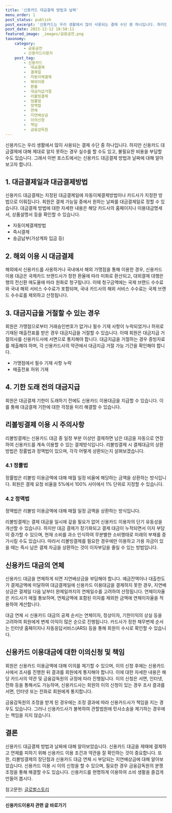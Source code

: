 ```yaml
---
title: '신용카드 대금결제 방법과 날짜'
menu_order: 1
post_status: publish
post_excerpt: '신용카드는 우리 생활에서 많이 사용되는 결제 수단 중 하나입니다. 하지만 신용카드 대금결제에 대해 제대로 알지 못하는 경우 실수를 할 수도 있고, 불필요한 비용을 부담할 수도 있습니다. 그래서 이번 포스트에서는 신용카드 대금결제 방법과 날짜에 대해 알아보고자 합니다.'
post_date: 2023-12-12 18:58:11
featured_image: _images/금융금전.png
taxonomy:
    category:
        - 금융금전
        - 신용카드이용자
    post_tag:
        - 신용카드
        -  대금결제
        -  결제일
        -  자동이체결제
        -  해외이용
        -  환율
        -  대금지급거절
        -  리볼빙결제
        -  정률법
        -  정액법
        -  연체
        -  지연배상금
        -  이의신청
        -  책임
        -  금융감독원
---
```




신용카드는 우리 생활에서 많이 사용되는 결제 수단 중 하나입니다. 하지만 신용카드 대금결제에 대해 제대로 알지 못하는 경우 실수를 할 수도 있고, 불필요한 비용을 부담할 수도 있습니다. 그래서 이번 포스트에서는 신용카드 대금결제 방법과 날짜에 대해 알아보고자 합니다.

## 1. 대금결제일과 대금결제방법
신용카드 대금결제는 지정된 대금결제일에 자동이체결제방법이나 카드사가 지정한 방법으로 이뤄집니다. 회원은 결제 가능일 중에서 원하는 날짜를 대금결제일로 정할 수 있습니다. 대금결제 방법에 대한 자세한 내용은 해당 카드사의 홈페이지나 이용대금명세서, 상품설명서 등을 확인할 수 있습니다.

- 자동이체결제방법
- 즉시결제
- 송금납부(가상계좌 입금 등)

## 2. 해외 이용 시 대금결제
해외에서 신용카드를 사용하거나 국내에서 해외 가맹점을 통해 이용한 경우, 신용카드 이용 대금은 국제카드 브랜드사가 정한 환율에 따라 미화로 환산되고, 대외결제 대행은행의 전신환 매도율에 따라 원화로 청구됩니다. 이때 청구금액에는 국제 브랜드 수수료와 국내 해외 서비스 수수료가 포함되며, 국내 카드사의 해외 서비스 수수료는 국제 브랜드 수수료를 제외하고 산정됩니다.

## 3. 대금지급을 거절할 수 있는 경우
회원은 가맹점으로부터 거래승인번호가 없거나 필수 기재 사항이 누락되었거나 허위로 기재된 매출전표를 받은 경우 대금지급을 거절할 수 있습니다. 이때 회원은 대금지급 거절의사를 신용카드사에 서면으로 통지해야 합니다. 대금지급을 거절하는 경우 증빙자료를 제출해야 하며, 각 신용카드사의 약관에서 대금지급 거절 가능 기간을 확인해야 합니다.

- 가맹점에서 필수 기재 사항 누락
- 매출전표 허위 기재

## 4. 기한 도래 전의 대금지급
회원은 대금결제 기한이 도래하기 전에도 신용카드 이용대금을 지급할 수 있습니다. 이를 통해 대금결제 기한에 대한 걱정을 미리 해결할 수 있습니다.

## 리볼빙결제 이용 시 주의사항

리볼빙결제는 신용카드 대금 중 일정 부분 이상만 결제하면 남은 대금을 자동으로 연장하여 신용카드를 계속 이용할 수 있는 결제방식입니다. 리볼빙결제 시 결제대금의 상환방법은 정률법과 정액법이 있으며, 각각 어떻게 상환되는지 살펴보겠습니다.

### 4.1 정률법
정률법은 리볼빙 이용금액에 대해 매월 일정 비율에 해당하는 금액을 상환하는 방식입니다. 회원은 결제 요청 비율을 5%에서 100% 사이에서 1% 단위로 지정할 수 있습니다.

### 4.2 정액법
정액법은 리볼빙 이용금액에 대해 매월 일정 금액을 상환하는 방식입니다.

리볼빙결제는 결제 대금을 일시에 갚을 필요가 없어 신용카드 이용자의 단기 유동성을 개선할 수 있습니다. 하지만 대금 결제가 장기화되고 결제 대금이 누적되면서 이자 부담이 증가할 수 있으며, 현재 소비를 과소 인식하여 무분별한 소비행태로 미래의 부채를 증가시킬 수도 있습니다. 따라서 리볼빙결제를 필요한 경우에만 이용하고 가용 자금이 있을 때는 즉시 남은 결제 자금을 상환하는 것이 이자부담을 줄일 수 있는 방법입니다.

## 신용카드 대금의 연체


신용카드 대금을 연체하게 되면 지연배상금을 부담해야 합니다. 예금잔액이나 대출한도가 결제금액에 미달하여 대금결제일에 신용카드 이용대금을 결제하지 못한 경우, 지연배상금은 결제일 다음 날부터 완제일까지의 연체일수를 고려하여 산정됩니다. 연체이자율은 카드사가 매월 통보하며, 연체금액에 포함된 이자를 제외한 금액에 연체이자율을 적용하여 계산합니다.

대금 연체 시 신용카드 대금의 공제 순서는 연체이자, 정상이자, 기한이익의 상실 등을 고려하여 회원에게 변제 이익이 많은 순으로 진행됩니다. 카드사가 정한 채무변제 순서는 인터넷 홈페이지나 자동응답서비스(ARS) 등을 통해 회원이 수시로 확인할 수 있습니다.

## 신용카드 이용대금에 대한 이의신청 및 책임

회원은 신용카드 이용금액에 대해 이의를 제기할 수 있으며, 이의 신청 후에는 신용카드사에서 조사를 진행한 뒤 결과를 회원에게 통지해야 합니다. 이에 대한 자세한 내용은 해당 카드사의 약관 및 금융감독원의 규정에 따라 진행됩니다. 이의 신청은 서면, 인터넷, 전화 등을 통해서도 가능하며, 신용카드사는 회원의 이의 신청이 있는 경우 조사 결과를 서면, 인터넷 또는 전화로 회원에게 통지합니다.

금융감독원의 조정을 받게 된 경우에는 조정 결과에 따라 신용카드사가 책임을 지는 경우도 있습니다. 그러나 신용카드사가 불복하여 관할법원에 민사소송을 제기하는 경우에는 책임을 지지 않습니다.

## 결론

신용카드 대금결제 방법과 날짜에 대해 알아보았습니다. 신용카드 대금을 제때에 결제하고 연체를 피하기 위해 신용카드 이용 조건과 약관을 잘 확인하는 것이 중요합니다. 또한, 리볼빙결제의 장단점과 신용카드 대금 연체 시 부담되는 지연배상금에 대해 알아보았습니다. 신용카드 이용 시 이의 신청을 할 수 있으며, 필요한 경우 금융감독원의 분쟁조정을 통해 해결할 수도 있습니다. 신용카드를 현명하게 이용하여 소비 생활을 즐겁게 만들어 봅시다.

참고문헌: [글로벌스토리](https://www.globalstory.co.kr/tab/economy/3854)
<!-- wp:separator -->
<hr class="wp-block-separator has-alpha-channel-opacity"/>
<!-- /wp:separator -->

<!-- wp:group {"backgroundColor":"base","layout":{"type":"constrained"}} -->
<div class="wp-block-group has-base-background-color has-background"><!-- wp:paragraph {"align":"center","fontSize":"medium"} -->
<p class="has-text-align-center has-large-font-size"><strong>신용카드이용자 관련 글 바로가기</strong></p>
<!-- /wp:paragraph -->


<!-- wp:latest-posts
{"categories":[{"id":15350,"count":19,"description":"","link":"https://uknowlaw.com/category/%ec%8b%a0%ec%9a%a9%ec%b9%b4%eb%93%9c%ec%9d%b4%ec%9a%a9%ec%9e%90/","name":"신용카드이용자","slug":"신용카드이용자","taxonomy":"category","parent":0,"meta":[],"_links":{"self":[{"href":"https://uknowlaw.com/wp-json/wp/v2/categories/15350"}],"collection":[{"href":"https://uknowlaw.com/wp-json/wp/v2/categories"}],"about":[{"href":"https://uknowlaw.com/wp-json/wp/v2/taxonomies/category"}],"wp:post_type":[{"href":"https://uknowlaw.com/wp-json/wp/v2/posts?categories=15350"}],"curies":[{"name":"wp","href":"https://api.w.org/{rel}","templated":true}]}}],"postsToShow":100,"excerptLength":28,"postLayout":"grid","columns":2,"featuredImageAlign":"left","featuredImageSizeSlug":"large","fontSize":"small"} /--></div>
<!-- /wp:group -->